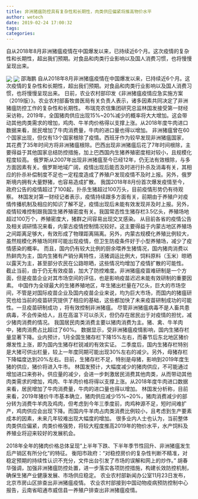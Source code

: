 ```yaml
---
title: 非洲猪瘟防控具有复杂性和长期性，肉类供应偏紧将推高物价水平
author: wetech
date: 2019-02-24 17:00:32
tags: 
categories: 
---
```

自从2018年8月非洲猪瘟疫情在中国爆发以来，已持续近6个月。这次疫情的复杂性和长期性，超出我们预期。对食品和肉类行业影响以及国人消费习惯，也将慢慢呈现出来。
<!-- more -->
<img align="center" border="0" src="https://imgcdn.yicai.com/uppics/images/2019/02/e879c6cf5753b2b4b967119bcb694095.jpg" />
<img align="center" border="0" src="https://imgcdn.yicai.com/uppics/images/2019/02/a0631f7b3f9b2402ea690ea70fef7283.jpg" />
邵海鹏
自从2018年8月非洲猪瘟疫情在中国爆发以来，已持续近6个月。这次疫情的复杂性和长期性，超出我们预期。对食品和肉类行业影响以及国人消费习惯，也将慢慢呈现出来。
日前，农业农村部印发《非洲猪瘟疫情应急实施方案（2019版）》。农业农村部畜牧兽医局有关负责人表示，诸多因素共同决定了非洲猪瘟防控工作的复杂性和长期性。
布瑞克农信集团研究总监林国发接受第一财经采访称，2019年，全国猪肉供应出现15%~20%减少的概率将大大增加。这会带动其他肉类需求的增加，鸡肉、牛羊肉价格得以支撑上涨。从2018年度牛肉进口数据来看，居民增加了牛肉消费量，牛肉的进口量也得以增加。
非洲猪瘟曾在60个国家出现，但仅有13个国家根除了疫情。西班牙作为较早发现非洲猪瘟国家，其花费了35年时间方将非洲猪瘟根除。巴西出现非洲猪瘟后花了7年时间根除，主要得益于其他国家总结防控措施，加上巴西国内生猪养殖密度相对较小，且规模化程度较高。
俄罗斯从2007年出现非洲猪瘟至今已经12年，仍无法有效根除，与多方面因素有关。俄罗斯地域广阔，疫情出现后能否及时进行扑杀及消毒有关，其相应的扑杀补偿制度不足也一定程度造成了养殖户发现疫情不及时上报。另外，俄罗斯境内拥有大量野猪，也容易造成扩散。
我国2018年8月份首次爆发疫情至今，政府公告的疫情超过了100起，扑杀生猪超过100万头，目前疫情形势仍有待观察。
林国发对第一财经记者表示，疫情持续跟多方面有关，前期由于养殖户对疫情传播机制及相应的知识了解不足，疫情出现后未能有效发现并及时上报。另外，疫情较难控制跟我国生猪养殖密度有关。我国常态性生猪存栏3.5亿头，养殖场地超过100万个，养殖密度大，猪群之间容易出现交叉感染。
从目前各省的疫情公告及相关调研情况来看，内蒙古疫情控制情况较好。这主要得益于内蒙古地区养殖场之间距离足够大，有效形成了物理距离隔离。另外，内蒙古规模化养殖比例较大，虽然规模化养殖场同样可能出现疫情，但卫生防疫条件好于小型养殖场，减少了疫情感染的概率。
而且，国内仍有较大比例的厨余喂养生猪情况，国内猪肉消费以热鲜肉为主，国内生猪有产销分离特性，活猪调运比例大，饲料原料（玉米）晾晒以露天为主，甚至部分农民在公路晾晒，这些情况均增加了疫情扩散的可能性。
截止当前，由于仍无有效疫苗，加大了防控难度。非洲猪瘟疫苗难研制是一个方面，但是疫苗企业对其市场空间的评估，也是影响疫苗迟迟未能有效研制的重要因素。
中国作为全球最大的生猪养殖地区，年生猪出栏量在7亿头，巨大的市场空间，不管是对国际疫苗企业及国内疫苗企业来说，均为巨大市场，而国内的猪瘟研究也给当前的疫苗研究提供了相应的基础，这些都加快了未来疫苗研制成功的可能性。一旦疫苗研制成功 ，将有效控制非洲猪瘟。
尽管非洲猪瘟病毒不是人畜共患病毒，不会传染给人，且在高温下可以杀灭，但仍存在居民出于对疫情的担忧，减少猪肉消费的情况。
我国居民肉类消费主要以猪肉消费为主。猪、禽、牛羊肉中，猪肉消费占比超过了60%。
数据显示，受非洲猪瘟疫情影响，国内生猪存栏量显著下降。业内预计，1月全国生猪存栏下降15%左右，而春节后东北地区猪价爆发性上涨，即为国内生猪存栏锐减的有效实证。
二季度后，国内生猪存栏特别是大猪可供出栏量，较上一年度同期可能出现30%左右的减少。另外，母猪存栏下降幅度达到20%左右。目前，生猪存栏不足，特别是母猪，影响到2019年度生猪的供应，猪价将进入牛市。
林国发预计，大幅度减少的猪肉供应，不可能通过增加进口来弥补。供应量的减少，会进一步刺激居民消费其他肉类，从而带动其他肉类需求的增加，鸡肉、牛羊肉价格将得以支撑上涨。从2018年度牛肉进口数据来看，居民增加了牛肉消费量，牛肉的进口量也得以增加。
林国发分析称，目前来看，2019年猪价牛市基本确立，猪肉供应减少15%~20%，猪肉消费减少的部分转为消费牛羊肉及鸡肉，但考虑到今年三季度前，肉鸡种源不足，短时间难扩产，鸡肉供应会出现下降。而国内牛羊肉占肉类消费比例较小，且考虑到生产要素成本的因素，未来几年较难出现大幅度的增加。
很多业内人士也认为，当前整体肉类供应偏紧，肉类价格强势，将较大程度推高2019年的物价水平，水产饲料及养殖业将迎来较好的发展机会。
 
 
2018年全年的猪肉价格总体呈现“上半年下跌、下半年季节性回升、非洲猪瘟发生后产销区有所分化”的特征。
衡阳市政府：“对稳控房价的复杂性判断不精准，对稳定预期的持续性认识不充分，文件出台引发了市场的误解和网上的炒作。”
胡春华强调，加强非洲猪瘟防控处置，进一步落实各项防控措施，构建长效防控机制，确保生猪产业健康发展、市场供应稳定。
农业农村部新闻办公室11月23日发布，北京市房山区排查出非洲猪瘟疫情。
农业农村部接到中国动物疫病预防控制中心报告，云南省昭通市威信县一养殖户排查出非洲猪瘟疫情。

